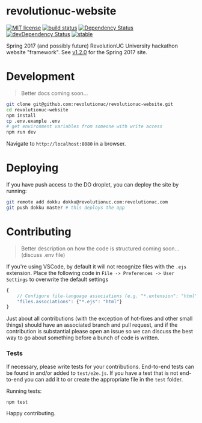 # revolutionuc-website

[![MIT license](http://img.shields.io/badge/license-MIT-brightgreen.svg)](http://opensource.org/licenses/MIT)
[![build status](https://api.travis-ci.org/RevolutionUC/revolutionuc-website.svg?branch=master)](https://api.travis-ci.org/revolutionuc/revolutionuc-website.svg?branch=master)
[![Dependency Status](https://david-dm.org/RevolutionUC/revolutionuc-website.svg)](https://david-dm.org/revolutionuc/revolutionuc-website)
[![devDependency Status](https://david-dm.org/RevolutionUC/revolutionuc-website/dev-status.svg)](https://david-dm.org/revolutionuc/revolutionuc-website#info=devDependencies)
[![stable](http://badges.github.io/stability-badges/dist/stable.svg)](http://github.com/badges/stability-badges)

Spring 2017 (and possibly future) RevolutionUC University hackathon website "framework". See [v1.2.0](https://github.com/RevolutionUC/revolutionuc-website/tree/v1.2.0) for the Spring 2017 site.

# Development

> Better docs coming soon...

```sh
git clone git@github.com:revolutionuc/revolutionuc-website.git
cd revolutionuc-website
npm install
cp .env.example .env
# get environment variables from someone with write access
npm run dev
```

Navigate to `http://localhost:8080` in a browser.

# Deploying

If you have push access to the DO droplet, you can deploy the site by running:

```sh
git remote add dokku dokku@revolutionuc.com:revolutionuc.com
git push dokku master # this deploys the app
```

# Contributing

> Better description on how the code is structured coming soon... (discuss .env file)

If you're using VSCode, by default it will not recognize files with the `.ejs` extension. Place the following code in `File -> Preferences -> User Settings` to overwrite the default settings
```js
{
    // Configure file-language associations (e.g. "*.extension": "html"). These have precedence over the default associations of the languages installed.
    "files.associations": {"*.ejs": "html"}
}
```

Just about all contributions (with the exception of hot-fixes and other small things) should have an associated branch and pull request, and if the contribution is substantial please open an issue so we can discuss the best way to go about something before a bunch of code is written.

### Tests

If necessary, please write tests for your contributions. End-to-end tests can be found in and/or added to `test/e2e.js`. If you have a test that is not end-to-end you can add it to or create the appropriate file in the `test` folder.

Running tests:

```sh
npm test
```

Happy contributing.
